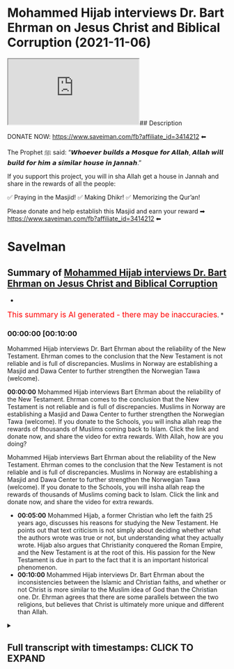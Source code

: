 # Mohammed Hijab interviews Dr. Bart Ehrman on Jesus Christ and Biblical Corruption (2021-11-06)

<iframe loading='lazy' src='https://www.youtube.com/embed/YdNynCDN9SA'></iframe>## Description

DONATE NOW: <https://www.saveiman.com/fb?affiliate_id=3414212> ⬅

The Prophet ﷺ said: “𝙒𝙝𝙤𝙚𝙫𝙚𝙧 𝙗𝙪𝙞𝙡𝙙𝙨 𝙖 𝙈𝙤𝙨𝙦𝙪𝙚 𝙛𝙤𝙧 𝘼𝙡𝙡𝙖𝙝, 𝘼𝙡𝙡𝙖𝙝 𝙬𝙞𝙡𝙡 𝙗𝙪𝙞𝙡𝙙 𝙛𝙤𝙧 𝙝𝙞𝙢 𝙖 𝙨𝙞𝙢𝙞𝙡𝙖𝙧 𝙝𝙤𝙪𝙨𝙚 𝙞𝙣 𝙅𝙖𝙣𝙣𝙖𝙝.”

If you support this project, you will in sha Allah get a house in Jannah and share in the rewards of all the people:

✅ Praying in the Masjid!
✅ Making Dhikr!
✅ Memorizing the Qur’an!

Please donate and help establish this Masjid and earn your reward ➡ <https://www.saveiman.com/fb?affiliate_id=3414212> ⬅

# SaveIman

## Summary of [Mohammed Hijab interviews Dr. Bart Ehrman on Jesus Christ and Biblical Corruption](https://www.youtube.com/watch?v=YdNynCDN9SA)

*

<span style="color:red; font-size:125%">This summary is AI generated - there may be inaccuracies</span>. \*

### <a onclick="modifyYTiframeseektime('600')">00:00:00 \[00:10:00</a>

Mohammed Hijab interviews Dr. Bart Ehrman about the reliability of the New Testament. Ehrman comes to the conclusion that the New Testament is not reliable and is full of discrepancies. Muslims in Norway are establishing a Masjid and Dawa Center to further strengthen the Norwegian Tawa (welcome).

**<a onclick="modifyYTiframeseektime('0')">00:00:00</a>** Mohammed Hijab interviews Bart Ehrman about the reliability of the New Testament. Ehrman comes to the conclusion that the New Testament is not reliable and is full of discrepancies. Muslims in Norway are establishing a Masjid and Dawa Center to further strengthen the Norwegian Tawa (welcome). If you donate to the Schools, you will insha allah reap the rewards of thousands of Muslims coming back to Islam. Click the link and donate now, and share the video for extra rewards. With Allah, how are you doing?

Mohammed Hijab interviews Bart Ehrman about the reliability of the New Testament. Ehrman comes to the conclusion that the New Testament is not reliable and is full of discrepancies. Muslims in Norway are establishing a Masjid and Dawa Center to further strengthen the Norwegian Tawa (welcome). If you donate to the Schools, you will insha allah reap the rewards of thousands of Muslims coming back to Islam. Click the link and donate now, and share the video for extra rewards.

*   **<a onclick="modifyYTiframeseektime('300')">00:05:00</a>** Mohammed Hijab, a former Christian who left the faith 25 years ago, discusses his reasons for studying the New Testament. He points out that text criticism is not simply about deciding whether what the authors wrote was true or not, but understanding what they actually wrote. Hijab also argues that Christianity conquered the Roman Empire, and the New Testament is at the root of this. His passion for the New Testament is due in part to the fact that it is an important historical phenomenon.
*   **<a onclick="modifyYTiframeseektime('600')">00:10:00</a>** Mohammed Hijab interviews Dr. Bart Ehrman about the inconsistencies between the Islamic and Christian faiths, and whether or not Christ is more similar to the Muslim idea of God than the Christian one. Dr. Ehrman agrees that there are some parallels between the two religions, but believes that Christ is ultimately more unique and different than Allah.

<details><summary><h2>Full transcript with timestamps: CLICK TO EXPAND</h2></summary>

<a onclick="modifyYTiframeseektime('0)')">0:00:00 muslims in norway are now establishing a</a> <a onclick="modifyYTiframeseektime('2)')">0:00:02 masjid and dawa center to enhance the</a> <a onclick="modifyYTiframeseektime('4)')">0:00:04 norwegian tawa if you donate to the</a> <a onclick="modifyYTiframeseektime('6)')">0:00:06 schools you will insha allah reap the</a> <a onclick="modifyYTiframeseektime('8)')">0:00:08 rewards of thousands of muslims coming</a> <a onclick="modifyYTiframeseektime('11)')">0:00:11 back to islam and many of those who</a> <a onclick="modifyYTiframeseektime('13)')">0:00:13 become dwight and invite to islam so</a> <a onclick="modifyYTiframeseektime('15)')">0:00:15 click the link and donate now and share</a> <a onclick="modifyYTiframeseektime('18)')">0:00:18 the video for extra rewards</a> <a onclick="modifyYTiframeseektime('20)')">0:00:20 with allah how are you guys doing and</a> <a onclick="modifyYTiframeseektime('23)')">0:00:23 welcome um</a> <a onclick="modifyYTiframeseektime('24)')">0:00:24 on behalf</a> <a onclick="modifyYTiframeseektime('25)')">0:00:25 of islam net in fact who which is a</a> <a onclick="modifyYTiframeseektime('27)')">0:00:27 norwegian organization organization</a> <a onclick="modifyYTiframeseektime('29)')">0:00:29 which aims to create bridges between</a> <a onclick="modifyYTiframeseektime('30)')">0:00:30 muslim and non-muslim communities</a> <a onclick="modifyYTiframeseektime('32)')">0:00:32 they're doing some great work we are</a> <a onclick="modifyYTiframeseektime('34)')">0:00:34 joined with an esteemed</a> <a onclick="modifyYTiframeseektime('36)')">0:00:36 uh legendary you know professor</a> <a onclick="modifyYTiframeseektime('39)')">0:00:39 professor bar ehrman many of you already</a> <a onclick="modifyYTiframeseektime('41)')">0:00:41 know who he is but if you don't know i'm</a> <a onclick="modifyYTiframeseektime('43)')">0:00:43 going to quickly tell you</a> <a onclick="modifyYTiframeseektime('45)')">0:00:45 um has written or edited 33 books</a> <a onclick="modifyYTiframeseektime('47)')">0:00:47 including six new new york times</a> <a onclick="modifyYTiframeseektime('50)')">0:00:50 bestsellers how jesus became god</a> <a onclick="modifyYTiframeseektime('52)')">0:00:52 misquoting jesus</a> <a onclick="modifyYTiframeseektime('53)')">0:00:53 um god's problem jesus interrupted</a> <a onclick="modifyYTiframeseektime('56)')">0:00:56 forged and the triumph</a> <a onclick="modifyYTiframeseektime('58)')">0:00:58 of christianity bart is uh james a grey</a> <a onclick="modifyYTiframeseektime('61)')">0:01:01 distinguished professor of religious</a> <a onclick="modifyYTiframeseektime('62)')">0:01:02 studies at the university of north</a> <a onclick="modifyYTiframeseektime('63)')">0:01:03 carolina carolina chapel hill where he</a> <a onclick="modifyYTiframeseektime('66)')">0:01:06 has taught thousands of students and won</a> <a onclick="modifyYTiframeseektime('68)')">0:01:08 numerous awards</a> <a onclick="modifyYTiframeseektime('69)')">0:01:09 um you know bart's work has been</a> <a onclick="modifyYTiframeseektime('71)')">0:01:11 featured in the new york times</a> <a onclick="modifyYTiframeseektime('72)')">0:01:12 washington post uh the new uh newsweek</a> <a onclick="modifyYTiframeseektime('75)')">0:01:15 has appeared on national geographic cnn</a> <a onclick="modifyYTiframeseektime('77)')">0:01:17 bbc nbc uh dateline and many other</a> <a onclick="modifyYTiframeseektime('80)')">0:01:20 places as well um how are you uh today</a> <a onclick="modifyYTiframeseektime('83)')">0:01:23 professor yep i'm i'm doing well thanks</a> <a onclick="modifyYTiframeseektime('85)')">0:01:25 doing well</a> <a onclick="modifyYTiframeseektime('86)')">0:01:26 i i think many people will know who you</a> <a onclick="modifyYTiframeseektime('88)')">0:01:28 are especially from um kind of our</a> <a onclick="modifyYTiframeseektime('91)')">0:01:31 follower base because of your kind of</a> <a onclick="modifyYTiframeseektime('93)')">0:01:33 work and how it's had an impact</a> <a onclick="modifyYTiframeseektime('96)')">0:01:36 on kind of apologetics whether it's</a> <a onclick="modifyYTiframeseektime('97)')">0:01:37 christian apologetics uh islamic</a> <a onclick="modifyYTiframeseektime('99)')">0:01:39 apologetics or otherwise even new</a> <a onclick="modifyYTiframeseektime('102)')">0:01:42 atheists reference your work and so it's</a> <a onclick="modifyYTiframeseektime('104)')">0:01:44 really um a pleasure to have you on i</a> <a onclick="modifyYTiframeseektime('107)')">0:01:47 think the first question i'd like to ask</a> <a onclick="modifyYTiframeseektime('109)')">0:01:49 you um regarding your line of specialism</a> <a onclick="modifyYTiframeseektime('112)')">0:01:52 is</a> <a onclick="modifyYTiframeseektime('113)')">0:01:53 about the reliability of the new</a> <a onclick="modifyYTiframeseektime('114)')">0:01:54 testament okay um</a> <a onclick="modifyYTiframeseektime('116)')">0:01:56 first and foremost you you came to a</a> <a onclick="modifyYTiframeseektime('118)')">0:01:58 conclusion in your own life in your own</a> <a onclick="modifyYTiframeseektime('120)')">0:02:00 kind of development</a> <a onclick="modifyYTiframeseektime('122)')">0:02:02 that the new testament is not reliable</a> <a onclick="modifyYTiframeseektime('125)')">0:02:05 why did you come to that conclusion</a> <a onclick="modifyYTiframeseektime('127)')">0:02:07 yeah you know and part i did come to</a> <a onclick="modifyYTiframeseektime('129)')">0:02:09 that conclusion i started out as a as a</a> <a onclick="modifyYTiframeseektime('131)')">0:02:11 very conservative fundamentalist</a> <a onclick="modifyYTiframeseektime('133)')">0:02:13 christian who uh believed that every</a> <a onclick="modifyYTiframeseektime('135)')">0:02:15 word in the bible was completely true</a> <a onclick="modifyYTiframeseektime('138)')">0:02:18 and that there were no errors of any</a> <a onclick="modifyYTiframeseektime('140)')">0:02:20 kind</a> <a onclick="modifyYTiframeseektime('140)')">0:02:20 scientific geographical historical</a> <a onclick="modifyYTiframeseektime('143)')">0:02:23 anything</a> <a onclick="modifyYTiframeseektime('144)')">0:02:24 and over time i came to realize that uh</a> <a onclick="modifyYTiframeseektime('146)')">0:02:26 that that wasn't right and in part it</a> <a onclick="modifyYTiframeseektime('148)')">0:02:28 was because i recognized i finally i was</a> <a onclick="modifyYTiframeseektime('151)')">0:02:31 i was open to any point of view i came i</a> <a onclick="modifyYTiframeseektime('154)')">0:02:34 came to recognize that in fact there are</a> <a onclick="modifyYTiframeseektime('156)')">0:02:36 discrepancies and uh and contradictions</a> <a onclick="modifyYTiframeseektime('160)')">0:02:40 in the new testament just say between</a> <a onclick="modifyYTiframeseektime('162)')">0:02:42 the gospels uh and their accounts of</a> <a onclick="modifyYTiframeseektime('164)')">0:02:44 jesus or between what the book of acts</a> <a onclick="modifyYTiframeseektime('166)')">0:02:46 says about paul what paul says about</a> <a onclick="modifyYTiframeseektime('168)')">0:02:48 paul or about so they're they're</a> <a onclick="modifyYTiframeseektime('169)')">0:02:49 discrepancies and obviously if they're</a> <a onclick="modifyYTiframeseektime('171)')">0:02:51 discrepancies they both both views</a> <a onclick="modifyYTiframeseektime('173)')">0:02:53 stated can't can't be true so the the</a> <a onclick="modifyYTiframeseektime('176)')">0:02:56 trick is though what does it mean to be</a> <a onclick="modifyYTiframeseektime('178)')">0:02:58 unreliable</a> <a onclick="modifyYTiframeseektime('179)')">0:02:59 i mean if you've got a</a> <a onclick="modifyYTiframeseektime('181)')">0:03:01 you know if you've got a friend who uh</a> <a onclick="modifyYTiframeseektime('184)')">0:03:04 who's giving you directions and about</a> <a onclick="modifyYTiframeseektime('185)')">0:03:05 ten percent of the time they're wrong</a> <a onclick="modifyYTiframeseektime('188)')">0:03:08 you know you don't know if you can trust</a> <a onclick="modifyYTiframeseektime('189)')">0:03:09 him or not but it's not that he's like</a> <a onclick="modifyYTiframeseektime('191)')">0:03:11 completely unreliable it's just you have</a> <a onclick="modifyYTiframeseektime('193)')">0:03:13 to figure out once he when's he got it</a> <a onclick="modifyYTiframeseektime('195)')">0:03:15 right and not and that's how it is with</a> <a onclick="modifyYTiframeseektime('196)')">0:03:16 that's how it is with the new testament</a> <a onclick="modifyYTiframeseektime('198)')">0:03:18 especially you've got to figure out</a> <a onclick="modifyYTiframeseektime('200)')">0:03:20 where it's right and and where there are</a> <a onclick="modifyYTiframeseektime('202)')">0:03:22 mistakes</a> <a onclick="modifyYTiframeseektime('203)')">0:03:23 and how how can one figure that out in</a> <a onclick="modifyYTiframeseektime('206)')">0:03:26 in layman's terms like if if now many</a> <a onclick="modifyYTiframeseektime('208)')">0:03:28 christians may be watching this and say</a> <a onclick="modifyYTiframeseektime('210)')">0:03:30 well they object to this fact and they</a> <a onclick="modifyYTiframeseektime('212)')">0:03:32 believe that every word and every</a> <a onclick="modifyYTiframeseektime('213)')">0:03:33 sentence</a> <a onclick="modifyYTiframeseektime('214)')">0:03:34 of the bible is in fact inspired by god</a> <a onclick="modifyYTiframeseektime('216)')">0:03:36 and that they're they believe in</a> <a onclick="modifyYTiframeseektime('218)')">0:03:38 biblical inerrancy they don't believe</a> <a onclick="modifyYTiframeseektime('219)')">0:03:39 that there's any such thing as an error</a> <a onclick="modifyYTiframeseektime('221)')">0:03:41 in the bible they'll be</a> <a onclick="modifyYTiframeseektime('223)')">0:03:43 very much taken aback by what you're</a> <a onclick="modifyYTiframeseektime('224)')">0:03:44 saying and say we find it objectionable</a> <a onclick="modifyYTiframeseektime('226)')">0:03:46 in fact so what would you do in order to</a> <a onclick="modifyYTiframeseektime('228)')">0:03:48 prove to them that this is not the case</a> <a onclick="modifyYTiframeseektime('230)')">0:03:50 well you know that as i said that's how</a> <a onclick="modifyYTiframeseektime('231)')">0:03:51 i started out too i when i graduated</a> <a onclick="modifyYTiframeseektime('233)')">0:03:53 from high school i went to uh moody</a> <a onclick="modifyYTiframeseektime('235)')">0:03:55 bible institute in chicago which is a</a> <a onclick="modifyYTiframeseektime('238)')">0:03:58 it's a bastion of fundamentalism and i</a> <a onclick="modifyYTiframeseektime('240)')">0:04:00 was completely i was completely sold for</a> <a onclick="modifyYTiframeseektime('242)')">0:04:02 years so this is absolutely there is not</a> <a onclick="modifyYTiframeseektime('244)')">0:04:04 a word wrong in the bible um it was</a> <a onclick="modifyYTiframeseektime('247)')">0:04:07 finally when i started i learned greek</a> <a onclick="modifyYTiframeseektime('250)')">0:04:10 so i could read the new testament in</a> <a onclick="modifyYTiframeseektime('251)')">0:04:11 greek and i learned hebrews i could read</a> <a onclick="modifyYTiframeseektime('253)')">0:04:13 the old testament in hebrew and i</a> <a onclick="modifyYTiframeseektime('254)')">0:04:14 started and i started really studying</a> <a onclick="modifyYTiframeseektime('256)')">0:04:16 these texts very closely and i started</a> <a onclick="modifyYTiframeseektime('259)')">0:04:19 finding that there are uh you know there</a> <a onclick="modifyYTiframeseektime('261)')">0:04:21 there are discrepancies i mean mark will</a> <a onclick="modifyYTiframeseektime('263)')">0:04:23 say one thing and matthew will say</a> <a onclick="modifyYTiframeseektime('265)')">0:04:25 something else and it's the opposite</a> <a onclick="modifyYTiframeseektime('266)')">0:04:26 thing you don't know this unless you</a> <a onclick="modifyYTiframeseektime('269)')">0:04:29 really look closely but when you do that</a> <a onclick="modifyYTiframeseektime('271)')">0:04:31 then you see this and so so yeah how do</a> <a onclick="modifyYTiframeseektime('273)')">0:04:33 you go about finding out what's right</a> <a onclick="modifyYTiframeseektime('275)')">0:04:35 well you do it the way any historian</a> <a onclick="modifyYTiframeseektime('277)')">0:04:37 finds out what happened in the past i</a> <a onclick="modifyYTiframeseektime('278)')">0:04:38 mean if you're talking about uh you know</a> <a onclick="modifyYTiframeseektime('281)')">0:04:41 uh abraham lincoln or the emperor</a> <a onclick="modifyYTiframeseektime('283)')">0:04:43 constantine or whatever churchill you</a> <a onclick="modifyYTiframeseektime('285)')">0:04:45 you you have to historians look at all</a> <a onclick="modifyYTiframeseektime('288)')">0:04:48 the evidence they consider who's writing</a> <a onclick="modifyYTiframeseektime('290)')">0:04:50 it they consider how close it is to the</a> <a onclick="modifyYTiframeseektime('292)')">0:04:52 source they consider how many sources</a> <a onclick="modifyYTiframeseektime('294)')">0:04:54 they have they see if they're consistent</a> <a onclick="modifyYTiframeseektime('296)')">0:04:56 with each other they they uh you know</a> <a onclick="modifyYTiframeseektime('298)')">0:04:58 they they try to work out what what most</a> <a onclick="modifyYTiframeseektime('300)')">0:05:00 plausibly happened and that's all you</a> <a onclick="modifyYTiframeseektime('302)')">0:05:02 can do with the new testament too you</a> <a onclick="modifyYTiframeseektime('303)')">0:05:03 treat it like a historical source if you</a> <a onclick="modifyYTiframeseektime('305)')">0:05:05 want to know what happened historically</a> <a onclick="modifyYTiframeseektime('308)')">0:05:08 i mean uh just a bit of my background</a> <a onclick="modifyYTiframeseektime('310)')">0:05:10 that at one point when i was um actually</a> <a onclick="modifyYTiframeseektime('312)')">0:05:12 auditing a course at the university of</a> <a onclick="modifyYTiframeseektime('314)')">0:05:14 oxford</a> <a onclick="modifyYTiframeseektime('315)')">0:05:15 doing um on text criticism it's not</a> <a onclick="modifyYTiframeseektime('317)')">0:05:17 something i actually specialize in</a> <a onclick="modifyYTiframeseektime('318)')">0:05:18 myself but i did audit a text criticism</a> <a onclick="modifyYTiframeseektime('321)')">0:05:21 course as part of my</a> <a onclick="modifyYTiframeseektime('322)')">0:05:22 um applied</a> <a onclick="modifyYTiframeseektime('325)')">0:05:25 applied</a> <a onclick="modifyYTiframeseektime('326)')">0:05:26 theology masters and i knew for a fact</a> <a onclick="modifyYTiframeseektime('329)')">0:05:29 that i was well over my kind of people</a> <a onclick="modifyYTiframeseektime('332)')">0:05:32 were on a different level i mean you</a> <a onclick="modifyYTiframeseektime('333)')">0:05:33 have to have</a> <a onclick="modifyYTiframeseektime('335)')">0:05:35 like you said language skills and i said</a> <a onclick="modifyYTiframeseektime('336)')">0:05:36 this is a specialism in and of itself</a> <a onclick="modifyYTiframeseektime('338)')">0:05:38 you need to have language skills there</a> <a onclick="modifyYTiframeseektime('339)')">0:05:39 are you know polygons people have many</a> <a onclick="modifyYTiframeseektime('341)')">0:05:41 different languages under their belt</a> <a onclick="modifyYTiframeseektime('343)')">0:05:43 like you said hebrew and and greek and</a> <a onclick="modifyYTiframeseektime('346)')">0:05:46 sometimes other languages as well</a> <a onclick="modifyYTiframeseektime('348)')">0:05:48 and so i do really respect the level of</a> <a onclick="modifyYTiframeseektime('351)')">0:05:51 work that comes into you know your line</a> <a onclick="modifyYTiframeseektime('353)')">0:05:53 of specialism</a> <a onclick="modifyYTiframeseektime('355)')">0:05:55 someone has to learn this language and</a> <a onclick="modifyYTiframeseektime('357)')">0:05:57 then manuscript</a> <a onclick="modifyYTiframeseektime('358)')">0:05:58 uh kind of analysis and and looking at</a> <a onclick="modifyYTiframeseektime('362)')">0:06:02 trying to draw inferences from it and</a> <a onclick="modifyYTiframeseektime('363)')">0:06:03 stuff like this is it really is the work</a> <a onclick="modifyYTiframeseektime('366)')">0:06:06 of such and you've been doing this for</a> <a onclick="modifyYTiframeseektime('367)')">0:06:07 that many years so obviously</a> <a onclick="modifyYTiframeseektime('369)')">0:06:09 um it was only then really when i</a> <a onclick="modifyYTiframeseektime('370)')">0:06:10 started to realize how heavy this was in</a> <a onclick="modifyYTiframeseektime('372)')">0:06:12 terms of</a> <a onclick="modifyYTiframeseektime('373)')">0:06:13 being able to be a great</a> <a onclick="modifyYTiframeseektime('375)')">0:06:15 text critic it's not something that</a> <a onclick="modifyYTiframeseektime('377)')">0:06:17 someone could just do in a year or two</a> <a onclick="modifyYTiframeseektime('378)')">0:06:18 it's something that one must actually</a> <a onclick="modifyYTiframeseektime('380)')">0:06:20 dedicate a considerable chunk of their</a> <a onclick="modifyYTiframeseektime('382)')">0:06:22 life but i'm wondering why you decided</a> <a onclick="modifyYTiframeseektime('385)')">0:06:25 to do so because when i was looking at</a> <a onclick="modifyYTiframeseektime('386)')">0:06:26 some of</a> <a onclick="modifyYTiframeseektime('387)')">0:06:27 the videos about your story you left</a> <a onclick="modifyYTiframeseektime('389)')">0:06:29 christianity because of this reason from</a> <a onclick="modifyYTiframeseektime('391)')">0:06:31 what i understand but what kept you</a> <a onclick="modifyYTiframeseektime('394)')">0:06:34 interested in this topic</a> <a onclick="modifyYTiframeseektime('396)')">0:06:36 so um what i so i got i got interest i</a> <a onclick="modifyYTiframeseektime('399)')">0:06:39 got interested in text criticism so some</a> <a onclick="modifyYTiframeseektime('401)')">0:06:41 people may not know exactly what that</a> <a onclick="modifyYTiframeseektime('403)')">0:06:43 means it doesn't really just mean</a> <a onclick="modifyYTiframeseektime('404)')">0:06:44 interpretation of text as you said it</a> <a onclick="modifyYTiframeseektime('406)')">0:06:46 has to do with manuscripts you with the</a> <a onclick="modifyYTiframeseektime('408)')">0:06:48 new testament uh we have thousands of</a> <a onclick="modifyYTiframeseektime('410)')">0:06:50 manuscripts but they have many many</a> <a onclick="modifyYTiframeseektime('412)')">0:06:52 differences between them and so since we</a> <a onclick="modifyYTiframeseektime('415)')">0:06:55 don't have the originals we have to look</a> <a onclick="modifyYTiframeseektime('417)')">0:06:57 at these manuscripts to find out what</a> <a onclick="modifyYTiframeseektime('418)')">0:06:58 the what the authors originally wrote</a> <a onclick="modifyYTiframeseektime('421)')">0:07:01 and so text criticism is not deciding</a> <a onclick="modifyYTiframeseektime('424)')">0:07:04 whether what the authors wrote was true</a> <a onclick="modifyYTiframeseektime('426)')">0:07:06 or not it's just finding out what did</a> <a onclick="modifyYTiframeseektime('428)')">0:07:08 they actually write and it's not just</a> <a onclick="modifyYTiframeseektime('430)')">0:07:10 the new testaments every book from</a> <a onclick="modifyYTiframeseektime('431)')">0:07:11 antiquity is like this so every every</a> <a onclick="modifyYTiframeseektime('433)')">0:07:13 you know shakespeare is like this or a</a> <a onclick="modifyYTiframeseektime('435)')">0:07:15 cl i'm chaucer i mean everybody all</a> <a onclick="modifyYTiframeseektime('437)')">0:07:17 these books you've got to figure out the</a> <a onclick="modifyYTiframeseektime('438)')">0:07:18 author wrote so i got interested in that</a> <a onclick="modifyYTiframeseektime('441)')">0:07:21 because i i believed that the original</a> <a onclick="modifyYTiframeseektime('442)')">0:07:22 words were inspired by god and so i</a> <a onclick="modifyYTiframeseektime('445)')">0:07:25 wanted to know what the words were since</a> <a onclick="modifyYTiframeseektime('447)')">0:07:27 we have all these manuscripts that have</a> <a onclick="modifyYTiframeseektime('448)')">0:07:28 differences in them so that's what got</a> <a onclick="modifyYTiframeseektime('449)')">0:07:29 me going what kept me going is um was</a> <a onclick="modifyYTiframeseektime('453)')">0:07:33 somewhat different i actually did leave</a> <a onclick="modifyYTiframeseektime('455)')">0:07:35 the faith about 25 years ago i stopped</a> <a onclick="modifyYTiframeseektime('457)')">0:07:37 being a christian and it wasn't actually</a> <a onclick="modifyYTiframeseektime('460)')">0:07:40 because of the scholarship it turned the</a> <a onclick="modifyYTiframeseektime('462)')">0:07:42 reason i left the faith was um was not</a> <a onclick="modifyYTiframeseektime('465)')">0:07:45 because i knew the bible had mistakes or</a> <a onclick="modifyYTiframeseektime('466)')">0:07:46 i knew that for a long time and i stayed</a> <a onclick="modifyYTiframeseektime('469)')">0:07:49 a christian for a long time knowing that</a> <a onclick="modifyYTiframeseektime('471)')">0:07:51 what that made me leave the faith was</a> <a onclick="modifyYTiframeseektime('473)')">0:07:53 being i got to a point where i just</a> <a onclick="modifyYTiframeseektime('475)')">0:07:55 couldn't believe that there was a god</a> <a onclick="modifyYTiframeseektime('477)')">0:07:57 who is in the world who is active a</a> <a onclick="modifyYTiframeseektime('479)')">0:07:59 loving powerful god who's active in the</a> <a onclick="modifyYTiframeseektime('481)')">0:08:01 world</a> <a onclick="modifyYTiframeseektime('482)')">0:08:02 given all of the massive suffering that</a> <a onclick="modifyYTiframeseektime('484)')">0:08:04 people experience i just thought you</a> <a onclick="modifyYTiframeseektime('486)')">0:08:06 know i just don't believe it anymore but</a> <a onclick="modifyYTiframeseektime('488)')">0:08:08 then why do i continue being a new</a> <a onclick="modifyYTiframeseektime('490)')">0:08:10 testament scholar i'm passionate about</a> <a onclick="modifyYTiframeseektime('492)')">0:08:12 the new testament i'm passionate about</a> <a onclick="modifyYTiframeseektime('493)')">0:08:13 the study of early christianity and</a> <a onclick="modifyYTiframeseektime('495)')">0:08:15 largely it's because it is such an</a> <a onclick="modifyYTiframeseektime('497)')">0:08:17 important historical phenomenon and</a> <a onclick="modifyYTiframeseektime('499)')">0:08:19 christianity took over the entire roman</a> <a onclick="modifyYTiframeseektime('501)')">0:08:21 empire and became the religion of the</a> <a onclick="modifyYTiframeseektime('504)')">0:08:24 western world basically i mean the</a> <a onclick="modifyYTiframeseektime('506)')">0:08:26 dominant religion of the western world</a> <a onclick="modifyYTiframeseektime('508)')">0:08:28 and there's still more christians in the</a> <a onclick="modifyYTiframeseektime('509)')">0:08:29 world than anything else it's like whoa</a> <a onclick="modifyYTiframeseektime('511)')">0:08:31 it's really important and the new</a> <a onclick="modifyYTiframeseektime('513)')">0:08:33 testament is at the very root of it's</a> <a onclick="modifyYTiframeseektime('515)')">0:08:35 the foundation of it and so it's</a> <a onclick="modifyYTiframeseektime('517)')">0:08:37 important for me to understand what the</a> <a onclick="modifyYTiframeseektime('519)')">0:08:39 foundation is</a> <a onclick="modifyYTiframeseektime('520)')">0:08:40 and to try and teach other people what</a> <a onclick="modifyYTiframeseektime('521)')">0:08:41 the foundation is because most people</a> <a onclick="modifyYTiframeseektime('523)')">0:08:43 really don't know uh and so that's why</a> <a onclick="modifyYTiframeseektime('527)')">0:08:47 well i mean your work as as i've said</a> <a onclick="modifyYTiframeseektime('529)')">0:08:49 it's not just applicable or relevant to</a> <a onclick="modifyYTiframeseektime('531)')">0:08:51 kind of christians it's very much</a> <a onclick="modifyYTiframeseektime('533)')">0:08:53 relevant to muslims as well because as</a> <a onclick="modifyYTiframeseektime('535)')">0:08:55 you know in the islamic faith muslims</a> <a onclick="modifyYTiframeseektime('537)')">0:08:57 believe in jesus christ as well and</a> <a onclick="modifyYTiframeseektime('539)')">0:08:59 obviously there's competing narrative</a> <a onclick="modifyYTiframeseektime('540)')">0:09:00 ideas as to who jesus christ was in fact</a> <a onclick="modifyYTiframeseektime('544)')">0:09:04 and</a> <a onclick="modifyYTiframeseektime('544)')">0:09:04 um the main i would say the fundamental</a> <a onclick="modifyYTiframeseektime('547)')">0:09:07 difference between the kind of muslim</a> <a onclick="modifyYTiframeseektime('548)')">0:09:08 faith in the christian faith in this</a> <a onclick="modifyYTiframeseektime('549)')">0:09:09 regard</a> <a onclick="modifyYTiframeseektime('550)')">0:09:10 is that</a> <a onclick="modifyYTiframeseektime('551)')">0:09:11 muslims view jesus christ as a prophet</a> <a onclick="modifyYTiframeseektime('554)')">0:09:14 and a mess as a messenger prophet and</a> <a onclick="modifyYTiframeseektime('556)')">0:09:16 the messiah but not as god or the son of</a> <a onclick="modifyYTiframeseektime('558)')">0:09:18 god in fact they</a> <a onclick="modifyYTiframeseektime('560)')">0:09:20 you know the quran is very explicit that</a> <a onclick="modifyYTiframeseektime('561)')">0:09:21 he doesn't</a> <a onclick="modifyYTiframeseektime('562)')">0:09:22 um he doesn't claim to be a he doesn't</a> <a onclick="modifyYTiframeseektime('564)')">0:09:24 claim to be a god himself in fact this</a> <a onclick="modifyYTiframeseektime('567)')">0:09:27 is seen as a fabricated or some kind of</a> <a onclick="modifyYTiframeseektime('568)')">0:09:28 a contrivance</a> <a onclick="modifyYTiframeseektime('570)')">0:09:30 on the on the narrative and really the</a> <a onclick="modifyYTiframeseektime('572)')">0:09:32 the islamic idea is that there cannot be</a> <a onclick="modifyYTiframeseektime('574)')">0:09:34 someone it's not intelligible or</a> <a onclick="modifyYTiframeseektime('576)')">0:09:36 conceivable or pardonable uh for someone</a> <a onclick="modifyYTiframeseektime('579)')">0:09:39 with a date of birth to be referred to</a> <a onclick="modifyYTiframeseektime('581)')">0:09:41 as god anyway so</a> <a onclick="modifyYTiframeseektime('582)')">0:09:42 jesus christ will be disqualified from</a> <a onclick="modifyYTiframeseektime('584)')">0:09:44 from that perspective but this is why</a> <a onclick="modifyYTiframeseektime('586)')">0:09:46 there's there's a lot of interest i</a> <a onclick="modifyYTiframeseektime('588)')">0:09:48 think from the muslim community</a> <a onclick="modifyYTiframeseektime('590)')">0:09:50 on</a> <a onclick="modifyYTiframeseektime('591)')">0:09:51 um</a> <a onclick="modifyYTiframeseektime('592)')">0:09:52 on your kind of work because this is</a> <a onclick="modifyYTiframeseektime('594)')">0:09:54 historical work that's being done and</a> <a onclick="modifyYTiframeseektime('596)')">0:09:56 many muslims feel that kind of your</a> <a onclick="modifyYTiframeseektime('598)')">0:09:58 vision of or your conclusions your</a> <a onclick="modifyYTiframeseektime('599)')">0:09:59 historical conclusions of who jesus</a> <a onclick="modifyYTiframeseektime('601)')">0:10:01 christ is is more commensurate with at</a> <a onclick="modifyYTiframeseektime('603)')">0:10:03 least the muslim idea than it is with</a> <a onclick="modifyYTiframeseektime('607)')">0:10:07 the christian one to what extent would</a> <a onclick="modifyYTiframeseektime('609)')">0:10:09 you agree or disagree with that notion</a> <a onclick="modifyYTiframeseektime('623)')">0:10:23 you</a>

</details>
